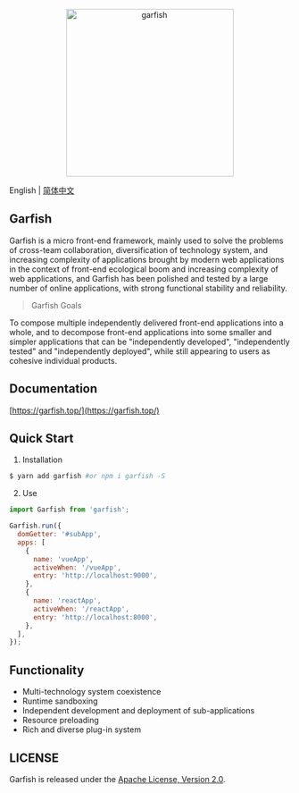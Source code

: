 <p align="center">
  <img src="https://lf3-static.bytednsdoc.com/obj/eden-cn/dhozeh7vhpebvog/open-garfish/icons/Garfish-icon-Square.png" width="300" alt="garfish" />
</p>

English | [简体中文](./README.zh-CN.md)

## Garfish

Garfish is a micro front-end framework, mainly used to solve the problems of cross-team collaboration, diversification of technology system, and increasing complexity of applications brought by modern web applications in the context of front-end ecological boom and increasing complexity of web applications, and Garfish has been polished and tested by a large number of online applications, with strong functional stability and reliability.

> Garfish Goals

To compose multiple independently delivered front-end applications into a whole, and to decompose front-end applications into some smaller and simpler applications that can be "independently developed", "independently tested" and "independently deployed", while still appearing to users as cohesive individual products.

## Documentation

<!-- [https://bytedance.github.io/garfish/](https://bytedance.github.io/garfish/) -->

[https://garfish.top/](https://garfish.top/)

## Quick Start

1. Installation

```bash
$ yarn add garfish #or npm i garfish -S
```

2. Use

```javascript
import Garfish from 'garfish';

Garfish.run({
  domGetter: '#subApp',
  apps: [
    {
      name: 'vueApp',
      activeWhen: '/vueApp',
      entry: 'http://localhost:9000',
    },
    {
      name: 'reactApp',
      activeWhen: '/reactApp',
      entry: 'http://localhost:8000',
    },
  ],
});
```

## Functionality

- Multi-technology system coexistence
- Runtime sandboxing
- Independent development and deployment of sub-applications
- Resource preloading
- Rich and diverse plug-in system

## LICENSE

Garfish is released under the [Apache License, Version 2.0](http://www.apache.org/licenses/LICENSE-2.0).
